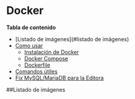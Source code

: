 # Docker

**Tabla de contenido**
- [Listado de imágenes](#listado de imágenes)
- [Como usar](#usar)
   - [Instalación de Docker]()
   - [Docker Compose]()
   - [Dockerfile]()
- [Comandos útiles]()
- [Fix MySQL/MariaDB para la Editora]()

##Listado de imágenes
